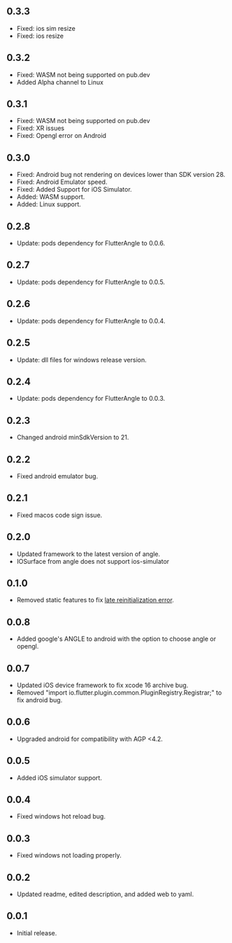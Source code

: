 ## 0.3.3

* Fixed: ios sim resize
* Fixed: ios resize

## 0.3.2

* Fixed: WASM not being supported on pub.dev
* Added Alpha channel to Linux

## 0.3.1

* Fixed: WASM not being supported on pub.dev
* Fixed: XR issues
* Fixed: Opengl error on Android

## 0.3.0

* Fixed: Android bug not rendering on devices lower than SDK version 28.
* Fixed: Android Emulator speed.
* Fixed: Added Support for iOS Simulator.
* Added: WASM support.
* Added: Linux support.

## 0.2.8

* Update: pods dependency for FlutterAngle to 0.0.6.

## 0.2.7

* Update: pods dependency for FlutterAngle to 0.0.5.

## 0.2.6

* Update: pods dependency for FlutterAngle to 0.0.4.

## 0.2.5

* Update: dll files for windows release version.

## 0.2.4

* Update: pods dependency for FlutterAngle to 0.0.3.

## 0.2.3

* Changed android minSdkVersion to 21.

## 0.2.2

* Fixed android emulator bug.

## 0.2.1

* Fixed macos code sign issue.

## 0.2.0

* Updated framework to the latest version of angle.
* IOSurface from angle does not support ios-simulator

## 0.1.0

* Removed static features to fix [late reinitialization error](https://github.com/Knightro63/flutter_angle/issues/4). 

## 0.0.8

* Added google's ANGLE to android with the option to choose angle or opengl.

## 0.0.7

* Updated iOS device framework to fix xcode 16 archive bug.
* Removed "import io.flutter.plugin.common.PluginRegistry.Registrar;" to fix android bug.

## 0.0.6

* Upgraded android for compatibility with AGP <4.2.

## 0.0.5

* Added iOS simulator support.

## 0.0.4

* Fixed windows hot reload bug.

## 0.0.3

* Fixed windows not loading properly.

## 0.0.2

* Updated readme, edited description, and added web to yaml.

## 0.0.1

* Initial release.
